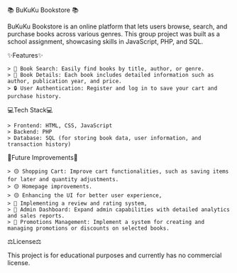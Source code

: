 📚 BuKuKu Bookstore 📚

BuKuKu Bookstore is an online platform that lets users browse, search, and purchase books across various genres. This group project was built as a school assignment, showcasing skills in JavaScript, PHP, and SQL.

✨Features✨

    > 🔎 Book Search: Easily find books by title, author, or genre.
    > 📖 Book Details: Each book includes detailed information such as author, publication year, and price.
    > 🔒 User Authentication: Register and log in to save your cart and purchase history.

💻Tech Stack💻

    > Frontend: HTML, CSS, JavaScript
    > Backend: PHP
    > Database: SQL (for storing book data, user information, and transaction history)

🔮Future Improvements🔮

    > 🟡 Shopping Cart: Improve cart functionalities, such as saving items for later and quantity adjustments.
    > 🟡 Homepage improvements.
    > 🟡 Enhancing the UI for better user experience,
    > 🔴 Implementing a review and rating system,
    > 🔴 Admin Dashboard: Expand admin capabilities with detailed analytics and sales reports.
    > 🔴 Promotions Management: Implement a system for creating and managing promotions or discounts on selected books.

⚖️License⚖️

This project is for educational purposes and currently has no commercial license.
